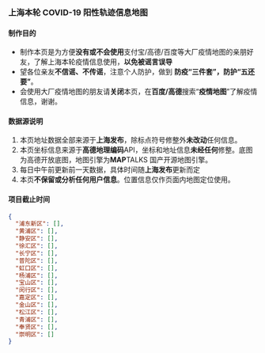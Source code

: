 ### 上海本轮 COVID-19 阳性轨迹信息地图

#### 制作目的

- 制作本页是为方便**没有或不会使用**支付宝/高德/百度等大厂疫情地图的亲朋好友，了解上海本轮疫情信息使用，**以免被谣言误导**
- 望各位亲友**不信谣、不传谣**，注意个人防护，做到 **防疫“三件套”，防护“五还要”**。
- 会使用大厂疫情地图的朋友请**关闭**本页，在**百度/高德**搜索“**疫情地图**”了解疫情信息，谢谢。

#### 数据源说明

1. 本页地址数据全部来源于**上海发布**，除标点符号修整外**未改动**任何信息。
2. 本页坐标信息来源于**高德地理编码**API，坐标和地址信息**未经任何**修整。底图为高德开放底图，地图引擎为**MAP**TALKS 国产开源地图引擎。
3. 每日中午前更新前一天数据，具体时间随**上海发布**更新而定
4. 本页**不保留或分析任何用户信息**。位置信息仅作页面内地图定位使用。

#### 项目截止时间

```json
{
  "浦东新区": [],
  "黄浦区": [],
  "静安区": [],
  "徐汇区": [],
  "长宁区": [],
  "普陀区": [],
  "虹口区": [],
  "杨浦区": [],
  "宝山区": [],
  "闵行区": [],
  "嘉定区": [],
  "金山区": [],
  "松江区": [],
  "青浦区": [],
  "奉贤区": [],
  "崇明区": []
}
```

